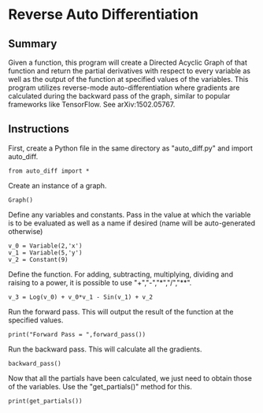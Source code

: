 # Reverse Auto Differentiation

## Summary
Given a function, this program will create a Directed Acyclic Graph of that function and return the partial derivatives with respect to every variable as well as the output of the function at specified values of the variables. This program utilizes reverse-mode auto-differentiation where gradients are calculated during the backward pass of the graph, similar to popular frameworks like TensorFlow. See arXiv:1502.05767.

## Instructions
First, create a Python file in the same directory as "auto_diff.py" and import auto_diff.
```
from auto_diff import *
```
Create an instance of a graph.
```
Graph()
```
Define any variables and constants. Pass in the value at which the variable is to be evaluated as well as a name if desired (name will be auto-generated otherwise)
```
v_0 = Variable(2,'x')
v_1 = Variable(5,'y')
v_2 = Constant(9)
```
Define the function. For adding, subtracting, multiplying, dividing and raising to a power, it is possible to use "+","-","*","/","**".
```
v_3 = Log(v_0) + v_0*v_1 - Sin(v_1) + v_2
```
Run the forward pass. This will output the result of the function at the specified values.
```
print("Forward Pass = ",forward_pass())
```
Run the backward pass. This will calculate all the gradients.
```
backward_pass()
```
Now that all the partials have been calculated, we just need to obtain those of the variables. Use the "get_partials()" method for this.
```
print(get_partials())
```
